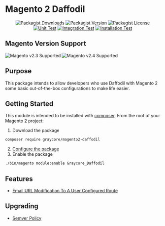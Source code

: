 # Magento 2 Daffodil

<div align="center">

[![Packagist Downloads](https://img.shields.io/packagist/dm/graycore/magento2-daffodil?color=blue)](https://packagist.org/packages/graycore/magento2-daffodil/stats)
[![Packagist Version](https://img.shields.io/packagist/v/graycore/magento2-daffodil?color=blue)](https://packagist.org/packages/graycore/magento2-daffodil)
[![Packagist License](https://img.shields.io/packagist/l/graycore/magento2-daffodil)](https://github.com/graycoreio/magento2-daffodil/blob/master/LICENSE)
[![Unit Test](https://github.com/graycoreio/magento2-daffodil/actions/workflows/unit.yaml/badge.svg)](https://github.com/graycoreio/magento2-daffodil/actions/workflows/unit.yaml)
[![Integration Test](https://github.com/graycoreio/magento2-daffodil/actions/workflows/integration.yaml/badge.svg)](https://github.com/graycoreio/magento2-daffodil/actions/workflows/integration.yaml)
[![Installation Test](https://github.com/graycoreio/magento2-daffodil/actions/workflows/install.yaml/badge.svg)](https://github.com/graycoreio/magento2-daffodil/actions/workflows/install.yaml)

</div>

## Magento Version Support
![Magento v2.3 Supported](https://img.shields.io/badge/Magento-2.3-brightgreen.svg?labelColor=2f2b2f&logo=magento&logoColor=f26724&color=464246&longCache=true&style=flat)
![Magento v2.4 Supported](https://img.shields.io/badge/Magento-2.4-brightgreen.svg?labelColor=2f2b2f&logo=magento&logoColor=f26724&color=464246&longCache=true&style=flat)


## Purpose

This package intends to allow developers who use Daffodil with Magento 2 some basic out-of-the-box configurations to make life easier.

## Getting Started
This module is intended to be installed with [composer](https://getcomposer.org/). From the root of your Magento 2 project:

1. Download the package
```bash
composer require graycore/magento2-daffodil
```
2. [Configure the package](/docs/stories/emails.md)
3. Enable the package

```bash
./bin/magento module:enable Graycore_Daffodil
```

## Features
* [Email URL Modification To A User Configured Route](./docs/stories/emails.md)

## Upgrading
* [Semver Policy](https://semver.org/)
